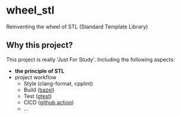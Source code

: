 # wheel_stl

Reinventing the wheel of STL (Standard Template Library)

## Why this project?

This project is really 'Just For Study'. Including the following aspects:

* **the principle of STL**
* project workflow
  * Style (clang-format, cpplint)
  * Build ([bazel](https://bazel.build/))
  * Test ([gtest](https://github.com/google/googletest))
  * CICD ([github action](https://docs.github.com/en/actions))
  * ...
